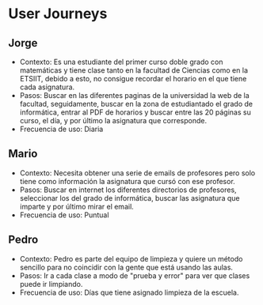 # User Journeys

## Jorge
- Contexto: Es una estudiante del primer curso doble grado con matemáticas y tiene clase tanto en la facultad de Ciencias como en la ETSIIT, debido a esto, no consigue recordar el horario en el que tiene cada asignatura.
- Pasos: Buscar en las diferentes paginas de la universidad la web de la facultad, seguidamente, buscar en la zona de estudiantado el grado de informática, entrar al PDF de horarios y buscar entre las 20 páginas su curso, el día, y por último la asignatura que corresponde.
- Frecuencia de uso: Diaria

## Mario
- Contexto: Necesita obtener una serie de emails de profesores pero solo tiene como información la asignatura que cursó con ese profesor.
- Pasos: Buscar en internet los diferentes directorios de profesores, seleccionar los del grado de informática, buscar las asignatura que imparte y por último mirar el email.
- Frecuencia de uso: Puntual

## Pedro
- Contexto: Pedro es parte del equipo de limpieza y quiere un método sencillo para no coincidir con la gente que está usando las aulas.
- Pasos: Ir a cada clase a modo de "prueba y error" para ver que clases puede ir limpiando.
- Frecuencia de uso: Días que tiene asignado limpieza de la escuela.
